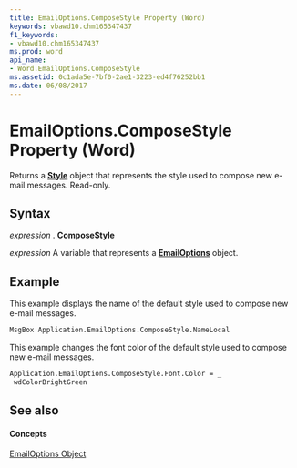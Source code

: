 ```yaml
---
title: EmailOptions.ComposeStyle Property (Word)
keywords: vbawd10.chm165347437
f1_keywords:
- vbawd10.chm165347437
ms.prod: word
api_name:
- Word.EmailOptions.ComposeStyle
ms.assetid: 0c1ada5e-7bf0-2ae1-3223-ed4f76252bb1
ms.date: 06/08/2017
---
```



# EmailOptions.ComposeStyle Property (Word)

Returns a  **[Style](Word.Style.md)** object that represents the style used to compose new e-mail messages. Read-only.


## Syntax

 _expression_ . **ComposeStyle**

 _expression_ A variable that represents a **[EmailOptions](Word.EmailOptions.md)** object.


## Example

This example displays the name of the default style used to compose new e-mail messages.


```vb
MsgBox Application.EmailOptions.ComposeStyle.NameLocal
```

This example changes the font color of the default style used to compose new e-mail messages.




```vb
Application.EmailOptions.ComposeStyle.Font.Color = _ 
 wdColorBrightGreen
```


## See also


#### Concepts


[EmailOptions Object](Word.EmailOptions.md)

